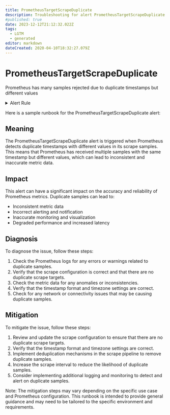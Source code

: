 ```yaml
---
title: PrometheusTargetScrapeDuplicate
description: Troubleshooting for alert PrometheusTargetScrapeDuplicate
#published: true
date: 2023-12-12T21:12:32.022Z
tags: 
  - LGTM
  - generated
editor: markdown
dateCreated: 2020-04-10T18:32:27.079Z
---
```


# PrometheusTargetScrapeDuplicate

Prometheus has many samples rejected due to duplicate timestamps but different values

<details>
  <summary>Alert Rule</summary>

{{% rule "prometheus-self-monitoring/prometheus-self-monitoring-internal.yml" "PrometheusTargetScrapeDuplicate" %}}

{{% comment %}}

```yaml
alert: PrometheusTargetScrapeDuplicate
expr: increase(prometheus_target_scrapes_sample_duplicate_timestamp_total[5m]) > 0
for: 0m
labels:
    severity: warning
annotations:
    summary: Prometheus target scrape duplicate (instance {{ $labels.instance }})
    description: |-
        Prometheus has many samples rejected due to duplicate timestamps but different values
          VALUE = {{ $value }}
          LABELS = {{ $labels }}
    runbook: https://github.com/srerun/prometheus-alerts/blob/main/content/runbooks/prometheus-self-monitoring-internal/PrometheusTargetScrapeDuplicate.md

```

{{% /comment %}}

</details>


Here is a sample runbook for the PrometheusTargetScrapeDuplicate alert:

## Meaning

The PrometheusTargetScrapeDuplicate alert is triggered when Prometheus detects duplicate timestamps with different values in its scrape samples. This means that Prometheus has received multiple samples with the same timestamp but different values, which can lead to inconsistent and inaccurate metric data.

## Impact

This alert can have a significant impact on the accuracy and reliability of Prometheus metrics. Duplicate samples can lead to:

* Inconsistent metric data
* Incorrect alerting and notification
* Inaccurate monitoring and visualization
* Degraded performance and increased latency

## Diagnosis

To diagnose the issue, follow these steps:

1. Check the Prometheus logs for any errors or warnings related to duplicate samples.
2. Verify that the scrape configuration is correct and that there are no duplicate scrape targets.
3. Check the metric data for any anomalies or inconsistencies.
4. Verify that the timestamp format and timezone settings are correct.
5. Check for any network or connectivity issues that may be causing duplicate samples.

## Mitigation

To mitigate the issue, follow these steps:

1. Review and update the scrape configuration to ensure that there are no duplicate scrape targets.
2. Verify that the timestamp format and timezone settings are correct.
3. Implement deduplication mechanisms in the scrape pipeline to remove duplicate samples.
4. Increase the scrape interval to reduce the likelihood of duplicate samples.
5. Consider implementing additional logging and monitoring to detect and alert on duplicate samples.

Note: The mitigation steps may vary depending on the specific use case and Prometheus configuration. This runbook is intended to provide general guidance and may need to be tailored to the specific environment and requirements.